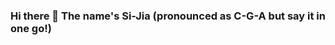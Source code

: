 ### Hi there 👋 The name's Si-Jia (pronounced as C-G-A but say it in one go!)

<!--
**iSupercell/isupercell** is a ✨ _special_ ✨ repository because its `README.md` (this file) appears on your GitHub profile.

Here are some ideas to get you started:

- 🔭 I’m currently working on something great!
- 🌱 I’m learning to code at Juno's Web Development Immersive Bootcamp - Cohort 32
- 📫 How to reach me: twitter @sijia_m
- 😄 Pronouns: She/Her
- ⚡ Fun fact: I like to collect figures and artbooks
- 💻 When I'm not coding: I watch anime and play games
- 💬 Talk to me about: Anime, games, figures & web dev
- 🐕: I hope that one day I will be a proud owner of a Shiba Inu
-->
